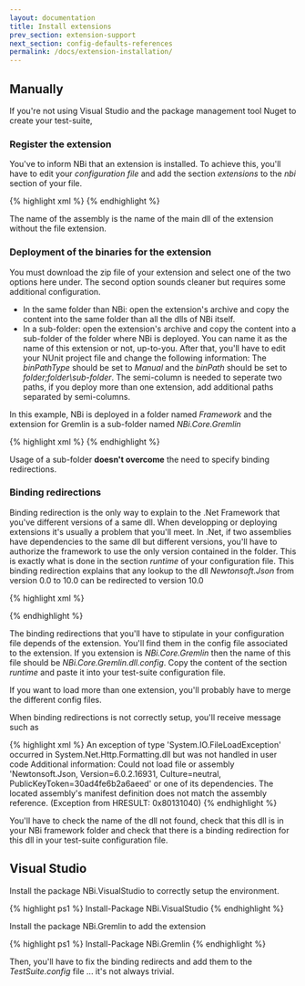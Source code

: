 ```yaml
---
layout: documentation
title: Install extensions
prev_section: extension-support
next_section: config-defaults-references
permalink: /docs/extension-installation/
---
```


## Manually

If you're not using Visual Studio and the package management tool Nuget to create your test-suite, 

### Register the extension

You've to inform NBi that an extension is installed. To achieve this, you'll have to edit your *configuration file* and add the section *extensions* to the *nbi* section of your file.

{% highlight xml %}
<configuration>
  <nbi testSuite="...">
    <extensions>
      <add assembly="NBi.Core.Gremlin"/>
    </extensions>
  </nbi>
</configuration>
{% endhighlight %}

The name of the assembly is the name of the main dll of the extension without the file extension.

### Deployment of the binaries for the extension

You must download the zip file of your extension and select one of the two options here under. The second option sounds cleaner but requires some additional configuration.

* In the same folder than NBi: open the extension's archive and copy the content into the same folder than all the dlls of NBi itself.
* In a sub-folder:  open the extension's archive and copy the content into a sub-folder of the folder where NBi is deployed. You can name it as the name of this extension or not, up-to-you. After that, you'll have to edit your NUnit project file and change the following information: The *binPathType* should be set to *Manual* and the *binPath* should be set to *folder;folder\sub-folder*. The semi-column is needed to seperate two paths, if you deploy more than one extension, add additional paths separated by semi-columns.

In this example, NBi is deployed in a folder named *Framework* and the extension for Gremlin is a sub-folder named *NBi.Core.Gremlin*

{% highlight xml %}
<NUnitProject>
  <Settings activeconfig="Default" processModel="Default" domainUsage="Default" />
  <Config
    name="Default"
    binpath="Framework;Framework\NBi.Core.Gremlin"
    binpathtype="Manual"
    appbase="..\"
    configfile="FoF\FoF.config">
    <assembly path="Framework\NBi.NUnit.Runtime.dll" />
  </Config>
</NUnitProject>
{% endhighlight %}

Usage of a sub-folder **doesn't overcome** the need to specify binding redirections.

### Binding redirections

Binding redirection is the only way to explain to the .Net Framework that you've different versions of a same dll. When developping or deploying extensions it's usually a problem that you'll meet. In .Net, if two assemblies have dependencies to the same dll but different versions, you'll have to authorize the framework to use the only version contained in the folder. This is exactly what is done in the section *runtime* of your configuration file. This binding redirection explains that any lookup to the dll *Newtonsoft.Json* from version 0.0 to 10.0 can be redirected to version 10.0

{% highlight xml %}
<configuration>
  <configSections>
    <section name="nbi" type="NBi.NUnit.Runtime.NBiSection, NBi.NUnit.Runtime"/>
  </configSections>
  <nbi testSuite="..."/>
  <runtime>
    <assemblyBinding xmlns="urn:schemas-microsoft-com:asm.v1">
      <dependentAssembly>
        <assemblyIdentity name="Newtonsoft.Json" publicKeyToken="30ad4fe6b2a6aeed" culture="neutral" />
        <bindingRedirect oldVersion="0.0.0.0-10.0.0.0" newVersion="10.0.0.0" />
      </dependentAssembly>
    </assemblyBinding>
  </runtime>
</configuration>
{% endhighlight %}

The binding redirections that you'll have to stipulate in your configuration file depends of the extension. You'll find them in the config file associated to the extension. If you extension is *NBi.Core.Gremlin* then the name of this file should be *NBi.Core.Gremlin.dll.config*. Copy the content of the section *runtime* and paste it into your test-suite configuration file.

If you want to load more than one extension, you'll probably have to merge the different config files.

When binding redirections is not correctly setup, you'll receive message such as

{% highlight xml %}
An exception of type 'System.IO.FileLoadException' occurred in System.Net.Http.Formatting.dll but was not handled in user code
Additional information: Could not load file or assembly 'Newtonsoft.Json, Version=6.0.2.16931, Culture=neutral, PublicKeyToken=30ad4fe6b2a6aeed' or one of its dependencies. The located assembly's manifest definition does not match the assembly reference. (Exception from HRESULT: 0x80131040)
{% endhighlight %}

You'll have to check the name of the dll not found, check that this dll is in your NBi framework folder and check that there is a binding redirection for this dll in your test-suite configuration file.

## Visual Studio

Install the package NBi.VisualStudio to correctly setup the environment.

{% highlight ps1 %}
Install-Package NBi.VisualStudio
{% endhighlight %}

Install the package NBi.Gremlin to add the extension

{% highlight ps1 %}
Install-Package NBi.Gremlin
{% endhighlight %}

Then, you'll have to fix the binding redirects and add them to the *TestSuite.config* file ... it's not always trivial.